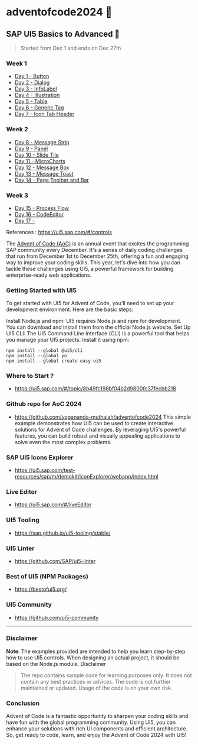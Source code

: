 # adventofcode2024 🎄

## SAP UI5 Basics to Advanced 🎄

> Started from Dec 1 and ends on Dec 27th

### Week 1
* [Day 1 - Button](https://github.com/yogananda-muthaiah/adventofcode2024/tree/main/aoc-day01)
* [Day 2 - Dialog](https://github.com/yogananda-muthaiah/adventofcode2024/tree/main/aoc-day02)
* [Day 3 - InfoLabel](https://github.com/yogananda-muthaiah/adventofcode2024/tree/main/aoc-day03)
* [Day 4 - Illustration](https://github.com/yogananda-muthaiah/adventofcode2024/tree/main/aoc-day04)
* [Day 5 - Table](https://github.com/yogananda-muthaiah/adventofcode2024/tree/main/aoc-day05)
* [Day 6 - Generic Tag](https://github.com/yogananda-muthaiah/adventofcode2024/tree/main/aoc-day06)
* [Day 7 - Icon Tab Header](https://github.com/yogananda-muthaiah/adventofcode2024/tree/main/aoc-day07)
### Week 2
* [Day 8 - Message Strip](https://github.com/yogananda-muthaiah/adventofcode2024/tree/main/aoc-day08)
* [Day 9 - Panel](https://github.com/yogananda-muthaiah/adventofcode2024/tree/main/aoc-day09)
* [Day 10 - Slide Tile](https://github.com/yogananda-muthaiah/adventofcode2024/tree/main/aoc-day10)
* [Day 11 - MicroCharts](https://github.com/yogananda-muthaiah/adventofcode2024/tree/main/aoc-day11)
* [Day 12 - Message Box](https://github.com/yogananda-muthaiah/adventofcode2024/tree/main/aoc-day12)
* [Day 13 - Message Toast](https://github.com/yogananda-muthaiah/adventofcode2024/tree/main/aoc-day13)
* [Day 14 - Page,Toolbar and Bar](https://github.com/yogananda-muthaiah/adventofcode2024/tree/main/aoc-day14)
### Week 3
* [Day 15 - Process Flow](https://github.com/yogananda-muthaiah/adventofcode2024/tree/main/aoc-day015)
* [Day 16 - CodeEditor](https://github.com/yogananda-muthaiah/adventofcode2024/tree/main/aoc-day016)
* [Day 17 - ](https://github.com/yogananda-muthaiah/adventofcode2024/tree/main/aoc-day17)

References : https://ui5.sap.com/#/controls

The [Advent of Code (AoC)](https://adventofcode.com/) is an annual event that excites the programming SAP community every December. It's a series of daily coding challenges that run from December 1st to December 25th, offering a fun and engaging way to improve your coding skills. This year, let's dive into how you can tackle these challenges using UI5, a powerful framework for building enterprise-ready web applications.


### Getting Started with UI5

To get started with UI5 for Advent of Code, you'll need to set up your development environment. Here are the basic steps:

Install Node.js and npm: UI5 requires Node.js and npm for development. You can download and install them from the official Node.js website.
Set Up UI5 CLI: The UI5 Command Line Interface (CLI) is a powerful tool that helps you manage your UI5 projects. Install it using npm:

```
npm install --global @ui5/cli
npm install --global yo
npm install --global create-easy-ui5
```

### Where to Start ?
* https://ui5.sap.com/#/topic/8b49fc198bf04b2d9800fc37fecbb218



### Github repo for AoC 2024
* https://github.com/yogananda-muthaiah/adventofcode2024
This simple example demonstrates how UI5 can be used to create interactive solutions for Advent of Code challenges. By leveraging UI5's powerful features, you can build robust and visually appealing applications to solve even the most complex problems.

### SAP UI5 Icons Explorer

* https://ui5.sap.com/test-resources/sap/m/demokit/iconExplorer/webapp/index.html

### Live Editor
* https://ui5.sap.com/#/liveEditor

### UI5 Tooling
* https://sap.github.io/ui5-tooling/stable/

### UI5 Linter
* https://github.com/SAP/ui5-linter

### Best of UI5 (NPM Packages)
* https://bestofui5.org/

### UI5 Community
* https://github.com/ui5-community
  
---
### Disclaimer
**Note**: The examples provided are intended to help you learn step-by-step how to use UI5 controls. When designing an actual project, it should be based on the Node.js module.
Disclaimer
> The repo contains sample code for learning purposes only. It does not contain any best practices or advices. The code is not further maintained or updated. Usage of the code is on your own risk.

### Conclusion

Advent of Code is a fantastic opportunity to sharpen your coding skills and have fun with the global programming community. Using UI5, you can enhance your solutions with rich UI components and efficient architecture. So, get ready to code, learn, and enjoy the Advent of Code 2024 with UI5!


